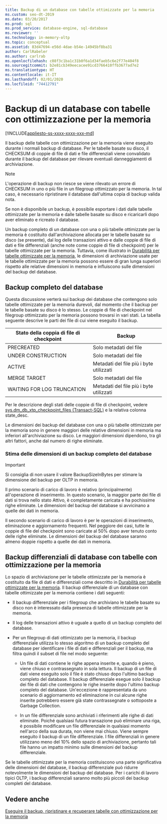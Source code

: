 ```yaml
---
title: Backup di un database con tabelle ottimizzate per la memoria
ms.custom: seo-dt-2019
ms.date: 03/20/2017
ms.prod: sql
ms.prod_service: database-engine, sql-database
ms.reviewer: ''
ms.technology: in-memory-oltp
ms.topic: conceptual
ms.assetid: 83d47694-e56d-4dae-b54e-14945bf8ba31
author: CarlRabeler
ms.author: carlrab
ms.openlocfilehash: c08f3c1ba1c31b0f6a1d34faeb5c6e2f77e404f8
ms.sourcegitcommit: b2e81cb349eecacee91cd3766410ffb3677ad7e2
ms.translationtype: HT
ms.contentlocale: it-IT
ms.lasthandoff: 02/01/2020
ms.locfileid: "74412791"
---
```

# <a name="backing-up-a-database-with-memory-optimized-tables"></a>Backup di un database con tabelle con ottimizzazione per la memoria
[!INCLUDE[appliesto-ss-xxxx-xxxx-xxx-md](../../includes/appliesto-ss-xxxx-xxxx-xxx-md.md)]

  Il backup delle tabelle con ottimizzazione per la memoria viene eseguito durante i normali backup di database. Per le tabelle basate su disco, il CHECKSUM di coppie di file di dati e file differenziali viene convalidato durante il backup del database per rilevare eventuali danneggiamenti di archiviazione.  
  
> [!NOTE]  
>  L'operazione di backup non riesce se viene rilevato un errore di CHECKSUM in uno o più file in un filegroup ottimizzato per la memoria. In tal caso, è necessario ripristinare il database dall'ultima copia di backup valida nota.  
>   
>  Se non è disponibile un backup, è possibile esportare i dati dalle tabelle ottimizzate per la memoria e dalle tabelle basate su disco e ricaricarli dopo aver eliminato e ricreato il database.  
  
 Un backup completo di un database con una o più tabelle ottimizzate per la memoria è costituito dall'archiviazione allocata per le tabelle basate su disco (se presente), dal log delle transazioni attivo e dalle coppie di file di dati e file differenziali (anche note come coppie di file di checkpoint) per le tabelle ottimizzate per la memoria. Tuttavia, come illustrato in [Durabilità per tabelle ottimizzate per la memoria](../../relational-databases/in-memory-oltp/durability-for-memory-optimized-tables.md), le dimensioni di archiviazione usate per le tabelle ottimizzate per la memoria possono essere di gran lunga superiori rispetto alle relative dimensioni in memoria e influiscono sulle dimensioni del backup del database.  
  
## <a name="full-database-backup"></a>Backup completo del database  
 Questa discussione verterà sui backup dei database che contengono solo tabelle ottimizzate per la memoria durevoli, dal momento che il backup per le tabelle basate su disco è lo stesso. Le coppie di file di checkpoint nel filegroup ottimizzato per la memoria possono trovarsi in vari stati. La tabella seguente descrive le parti dei file di cui viene eseguito il backup.  
  
|Stato della coppia di file di checkpoint|Backup|  
|--------------------------------|------------|  
|PRECREATED|Solo metadati del file|  
|UNDER CONSTRUCTION|Solo metadati del file|  
|ACTIVE|Metadati del file più i byte utilizzati|  
|MERGE TARGET|Solo metadati del file|  
|WAITING FOR LOG TRUNCATION|Metadati del file più i byte utilizzati|  
  
 Per le descrizione degli stati delle coppie di file di checkpoint, vedere [sys.dm_db_xtp_checkpoint_files &#40;Transact-SQL&#41;](../../relational-databases/system-dynamic-management-views/sys-dm-db-xtp-checkpoint-files-transact-sql.md) e la relativa colonna state_desc.  
  
 Le dimensioni dei backup del database con una o più tabelle ottimizzate per la memoria sono in genere maggiori delle relative dimensioni in memoria ma inferiori all'archiviazione su disco. Le maggiori dimensioni dipendono, tra gli altri fattori, anche dal numero di righe eliminate.  
  
### <a name="estimating-size-of-full-database-backup"></a>Stima delle dimensioni di un backup completo del database  
  
> [!IMPORTANT]  
>  Si consiglia di non usare il valore BackupSizeInBytes per stimare la dimensione del backup per OLTP in memoria.  
  
 Il primo scenario di carico di lavoro è relativo (principalmente) all'operazione di inserimento. In questo scenario, la maggior parte dei file di dati si trova nello stato Attivo, è completamente caricata e ha pochissime righe eliminate. Le dimensioni del backup del database si avvicinano a quelle dei dati in memoria.  
  
 Il secondo scenario di carico di lavoro è per le operazioni di inserimento, eliminazione e aggiornamento frequenti. Nel peggiore dei casi, tutte le coppie di file del checkpoint sono caricate al 50% dopo aver tenuto conto delle righe eliminate. Le dimensioni del backup del database saranno almeno doppie rispetto a quelle dei dati in memoria.  
  
## <a name="differential-backups-of-databases-with-memory-optimized-tables"></a>Backup differenziali di database con tabelle con ottimizzazione per la memoria  
 Lo spazio di archiviazione per le tabelle ottimizzate per la memoria è costituito da file di dati e differenziali come descritto in [Durabilità per tabelle ottimizzate per la memoria](../../relational-databases/in-memory-oltp/durability-for-memory-optimized-tables.md). Il backup differenziale di un database con tabelle ottimizzate per la memoria contiene i dati seguenti:  
  
-   Il backup differenziale per i filegroup che archiviano le tabelle basate su disco non è interessato dalla presenza di tabelle ottimizzate per la memoria.  
  
-   Il log delle transazioni attivo è uguale a quello di un backup completo del database.  
  
-   Per un filegroup di dati ottimizzato per la memoria, il backup differenziale utilizza lo stesso algoritmo di un backup completo del database per identificare i file di dati e differenziali per il backup, ma filtra quindi il subset di file nel modo seguente:  
  
    -   Un file di dati contiene le righe appena inserite e, quando è pieno, viene chiuso e contrassegnato in sola lettura. Il backup di un file di dati viene eseguito solo il file è stato chiuso dopo l'ultimo backup completo del database. Il backup differenziale esegue solo il backup dei file di dati che contengono le righe inserite dopo l'ultimo backup completo del database. Un'eccezione è rappresentata da uno scenario di aggiornamento ed eliminazione in cui alcune righe inserite potrebbero essere già state contrassegnate o sottoposte a Garbage Collection.  
  
    -   In un file differenziale sono archiviati i riferimenti alle righe di dati eliminate. Poiché qualsiasi futura transazione può eliminare una riga, è possibile modificare un file differenziale in qualsiasi momento nell'arco della sua durata, non viene mai chiuso. Viene sempre eseguito il backup di un file differenziale. I file differenziali in genere utilizzano meno del 10% dello spazio di archiviazione, pertanto tali file hanno un impatto minimo sulle dimensioni del backup differenziale.  
  
 Se le tabelle ottimizzate per la memoria costituiscono una parte significativa delle dimensioni del database, il backup differenziale può ridurre notevolmente le dimensioni del backup del database. Per i carichi di lavoro tipici OLTP, i backup differenziali saranno molto più piccoli dei backup completi del database.  
  
## <a name="see-also"></a>Vedere anche  
 [Eseguire il backup, ripristinare e recuperare tabelle con ottimizzazione per la memoria](https://msdn.microsoft.com/library/3f083347-0fbb-4b19-a6fb-1818d545e281)  
  
  
